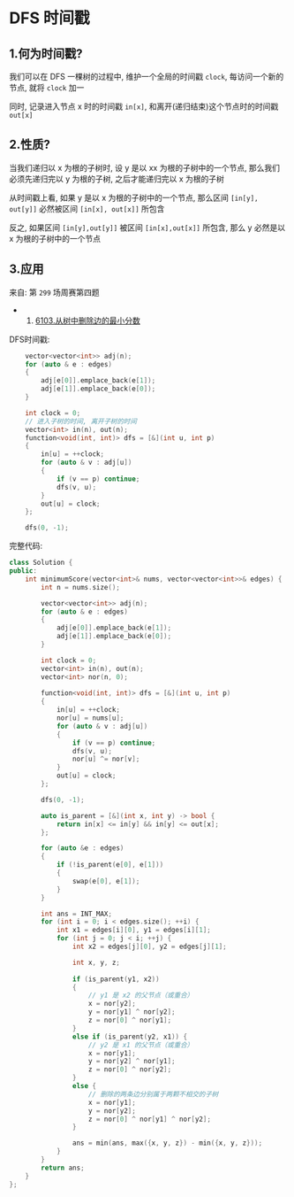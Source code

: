 # DFS 时间戳

## 1.何为时间戳?

我们可以在 DFS 一棵树的过程中, 维护一个全局的时间戳 `clock`, 每访问一个新的节点, 就将 `clock` 加一

同时, 记录进入节点 x 时的时间戳 `in[x]`, 和离开(递归结束)这个节点时的时间戳 `out[x]`

## 2.性质?

当我们递归以 x 为根的子树时, 设 y 是以 xx 为根的子树中的一个节点, 那么我们必须先递归完以 y 为根的子树, 之后才能递归完以 x 为根的子树

从时间戳上看, 如果 y 是以 x 为根的子树中的一个节点, 那么区间 `[in[y], out[y]]` 必然被区间 `[in[x], out[x]]` 所包含

反之, 如果区间 `[in[y],out[y]]` 被区间 `[in[x],out[x]]` 所包含, 那么 y 必然是以 x 为根的子树中的一个节点

## 3.应用

来自: 第 `299` 场周赛第四题

- 1. [6103.从树中删除边的最小分数](https://leetcode.cn/problems/minimum-score-after-removals-on-a-tree/)

DFS时间戳:

```c++
    vector<vector<int>> adj(n);
    for (auto & e : edges)
    {
        adj[e[0]].emplace_back(e[1]);
        adj[e[1]].emplace_back(e[0]);
    }

    int clock = 0;
    // 进入子树的时间, 离开子树的时间
    vector<int> in(n), out(n);
    function<void(int, int)> dfs = [&](int u, int p)
    {
        in[u] = ++clock;
        for (auto & v : adj[u])
        {
            if (v == p) continue;
            dfs(v, u);
        }
        out[u] = clock;
    };

    dfs(0, -1);
```

完整代码:

```c++
class Solution {
public:
    int minimumScore(vector<int>& nums, vector<vector<int>>& edges) {
        int n = nums.size();

        vector<vector<int>> adj(n);
        for (auto & e : edges)
        {
            adj[e[0]].emplace_back(e[1]);
            adj[e[1]].emplace_back(e[0]);
        }

        int clock = 0;
        vector<int> in(n), out(n);
        vector<int> nor(n, 0);
        
        function<void(int, int)> dfs = [&](int u, int p)
        {
            in[u] = ++clock;
            nor[u] = nums[u];
            for (auto & v : adj[u])
            {
                if (v == p) continue;
                dfs(v, u);
                nor[u] ^= nor[v];
            }
            out[u] = clock;
        };

        dfs(0, -1);

        auto is_parent = [&](int x, int y) -> bool {
            return in[x] <= in[y] && in[y] <= out[x];
        };

        for (auto &e : edges)
        {
            if (!is_parent(e[0], e[1]))
            {
                swap(e[0], e[1]);
            } 
        } 

        int ans = INT_MAX;
        for (int i = 0; i < edges.size(); ++i) {
            int x1 = edges[i][0], y1 = edges[i][1];
            for (int j = 0; j < i; ++j) {
                int x2 = edges[j][0], y2 = edges[j][1];

                int x, y, z; 
                
                if (is_parent(y1, x2))
                {
                    // y1 是 x2 的父节点（或重合）
                    x = nor[y2];
                    y = nor[y1] ^ nor[y2];
                    z = nor[0] ^ nor[y1];
                } 
                else if (is_parent(y2, x1)) {
                    // y2 是 x1 的父节点（或重合）
                    x = nor[y1];
                    y = nor[y2] ^ nor[y1];
                    z = nor[0] ^ nor[y2];
                }
                else {
                    // 删除的两条边分别属于两颗不相交的子树
                    x = nor[y1];
                    y = nor[y2];
                    z = nor[0] ^ nor[y1] ^ nor[y2];
                }

                ans = min(ans, max({x, y, z}) - min({x, y, z}));
            }
        }
        return ans;
    }
};
```
